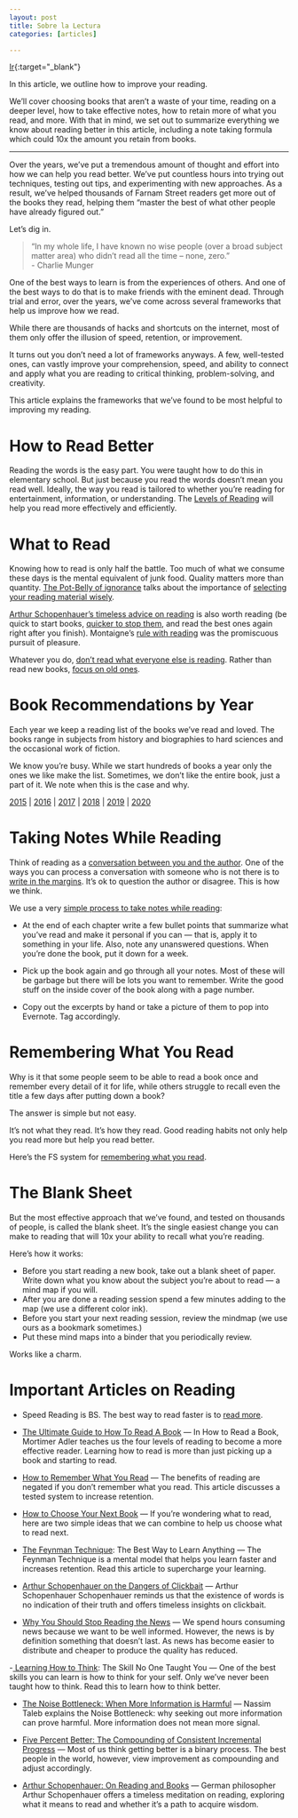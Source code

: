 ```yaml
---
layout: post
title: Sobre la Lectura
categories: [articles]

---
```


[Ir](https://fs.blog/reading/){:target="_blank"}

In this article, we outline how to improve your reading.

We’ll cover choosing books that aren’t a waste of your time, reading on a deeper level, how to take effective notes, how to retain more of what you read, and more. With that in mind, we set out to summarize everything we know about reading better in this article, including a note taking formula which could 10x the amount you retain from books.

***

Over the years, we’ve put a tremendous amount of thought and effort into how we can help you read better. We’ve put countless hours into trying out techniques, testing out tips, and experimenting with new approaches. As a result, we’ve helped thousands of Farnam Street readers get more out of the books they read, helping them “master the best of what other people have already figured out.”

Let’s dig in.

<!--more-->

> “In my whole life, I have known no wise people (over a broad subject matter area) who didn’t read all the time – none, zero.”  <br/> \- Charlie Munger

One of the best ways to learn is from the experiences of others. And one of the best ways to do that is to make friends with the eminent dead. Through trial and error, over the years, we’ve come across several frameworks that help us improve how we read.

While there are thousands of hacks and shortcuts on the internet, most of them only offer the illusion of speed, retention, or improvement.

It turns out you don’t need a lot of frameworks anyways. A few, well-tested ones, can vastly improve your comprehension, speed, and ability to connect and apply what you are reading to critical thinking, problem-solving, and creativity.

This article explains the frameworks that we’ve found to be most helpful to improving my reading.

# How to Read Better

Reading the words is the easy part. You were taught how to do this in elementary school. But just because you read the words doesn’t mean you read well. Ideally, the way you read is tailored to whether you’re reading for entertainment, information, or understanding. The [Levels of Reading](https://fs.blog/how-to-read-a-book/) will help you read more effectively and efficiently.

# What to Read

Knowing how to read is only half the battle. Too much of what we consume these days is the mental equivalent of junk food. Quality matters more than quantity. [The Pot-Belly of ignorance](https://medium.com/personal-growth/what-you-spend-time-reading-changes-your-brain-ee2ab4f2aa17) talks about the importance of [selecting your reading material wisely](https://fs.blog/2013/08/choose-your-next-book/).

[Arthur Schopenhauer’s timeless advice on reading](https://fs.blog/2015/08/schopenhauer-on-reading/) is also worth reading (be quick to start books, [quicker to stop them](https://fs.blog/2017/09/shouldnt-slog-books/), and read the best ones again right after you finish). Montaigne’s [rule with reading](https://fs.blog/2016/01/what-did-montaigne-like-to-read/) was the promiscuous pursuit of pleasure.

Whatever you do, [don’t read what everyone else is reading](https://fs.blog/2013/04/reading-what-everyone-else-is-reading/). Rather than read new books, [focus on old ones](https://fs.blog/2012/06/c-s-lewis-on-reading-old-books/).

# Book Recommendations by Year

Each year we keep a reading list of the books we’ve read and loved. The books range in subjects from history and biographies to hard sciences and the occasional work of fiction.

We know you’re busy. While we start hundreds of books a year only the ones we like make the list. Sometimes, we don’t like the entire book, just a part of it. We note when this is the case and why.

[2015](https://fs.blog/reading-2015/) | [2016](https://fs.blog/reading-2016/) | [2017](https://fs.blog/reading-2017/) | [2018](https://fs.blog/reading-2018/) | [2019](https://fs.blog/reading-2019/) | [2020](https://fs.blog/reading-2020/)

# Taking Notes While Reading

Think of reading as a [conversation between you and the author](https://fs.blog/2015/05/reading-a-book-is-a-conversation/). One of the ways you can process a conversation with someone who is not there is to [write in the margins](https://fs.blog/2015/01/marginalia/). It’s ok to question the author or disagree. This is how we think.

We use a very [simple process to take notes while reading](https://fs.blog/2013/11/taking-notes-while-reading/):

- At the end of each chapter write a few bullet points that summarize what you’ve read and make it personal if you can — that is, apply it to something in your life. Also, note any unanswered questions. When you’re done the book, put it down for a week.

- Pick up the book again and go through all your notes. Most of these will be garbage but there will be lots you want to remember. Write the good stuff on the inside cover of the book along with a page number. 

- Copy out the excerpts by hand or take a picture of them to pop into Evernote. Tag accordingly.

# Remembering What You Read

Why is it that some people seem to be able to read a book once and remember every detail of it for life, while others struggle to recall even the title a few days after putting down a book?

The answer is simple but not easy.

It’s not what they read. It’s how they read. Good reading habits not only help you read more but help you read better.

Here’s the FS system for [remembering what you read](https://fs.blog/2017/10/how-to-remember-what-you-read/).

# The Blank Sheet

But the most effective approach that we’ve found, and tested on thousands of people, is called the blank sheet. It’s the single easiest change you can make to reading that will 10x your ability to recall what you’re reading.

Here’s how it works:

- Before you start reading a new book, take out a blank sheet of paper. Write down what you know about the subject you’re about to read — a mind map if you will.
- After you are done a reading session spend a few minutes adding to the map (we use a different color ink).
- Before you start your next reading session, review the mindmap (we use ours as a bookmark sometimes.)
- Put these mind maps into a binder that you periodically review.

Works like a charm.

# Important Articles on Reading

- Speed Reading is BS. The best way to read faster is to [read more](https://medium.com/the-mission/speed-reading-is-bullshit-f5acbee7f59e).

- [The Ultimate Guide to How To Read A Book](https://fs.blog/how-to-read-a-book/) — In How to Read a Book, Mortimer Adler teaches us the four levels of reading to become a more effective reader. Learning how to read is more than just picking up a book and starting to read.

- [How to Remember What You Read](https://fs.blog/2017/10/how-to-remember-what-you-read/) — The benefits of reading are negated if you don’t remember what you read. This article discusses a tested system to increase retention.

- [How to Choose Your Next Book](https://fs.blog/2013/08/choose-your-next-book/) — If you’re wondering what to read, here are two simple ideas that we can combine to help us choose what to read next.

- [The Feynman Technique](https://fs.blog/2012/04/feynman-technique/): The Best Way to Learn Anything — The Feynman Technique is a mental model that helps you learn faster and increases retention. Read this article to supercharge your learning.

- [Arthur Schopenhauer on the Dangers of Clickbait](https://fs.blog/2017/01/schopenhauer-dangers-clickbate/) — Arthur Schopenhauer Schopenhauer reminds us that the existence of words is no indication of their truth and offers timeless insights on clickbait.

- [Why You Should Stop Reading the News](https://fs.blog/2013/12/stop-reading-news/) — We spend hours consuming news because we want to be well informed. However, the news is by definition something that doesn’t last. As news has become easier to distribute and cheaper to produce the quality has reduced.

-[ Learning How to Think](https://fs.blog/2015/08/how-to-think/): The Skill No One Taught You — One of the best skills you can learn is how to think for your self. Only we’ve never been taught how to think. Read this to learn how to think better.

- [The Noise Bottleneck: When More Information is Harmful](https://fs.blog/2012/05/noise-and-signal-nassim-taleb/) — Nassim Taleb explains the Noise Bottleneck: why seeking out more information can prove harmful. More information does not mean more signal.

- [Five Percent Better: The Compounding of Consistent Incremental Progress](https://fs.blog/2016/03/five-percent-better/) — Most of us think getting better is a binary process. The best people in the world, however, view improvement as compounding and adjust accordingly.

- [Arthur Schopenhauer: On Reading and Books](https://fs.blog/2015/08/schopenhauer-on-reading/) — German philosopher Arthur Schopenhauer offers a timeless meditation on reading, exploring what it means to read and whether it’s a path to acquire wisdom.